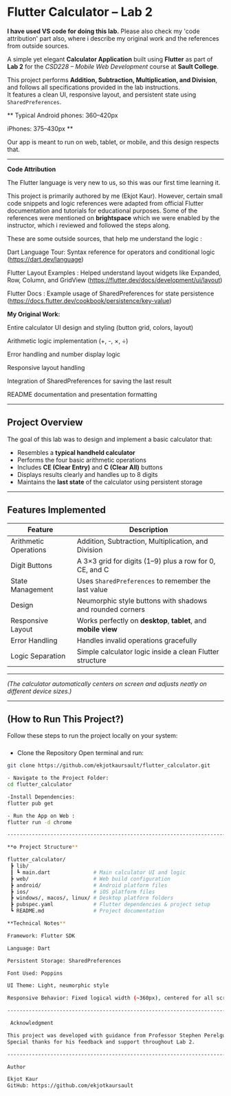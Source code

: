 #  Flutter Calculator – Lab 2

**I have used VS code for doing this lab.**
 Please  also check my 'code attribution' part also, where i describe my original work and the references from outside sources.

A simple yet elegant **Calculator Application** built using **Flutter** as part of **Lab 2** for the *CSD228 – Mobile Web Development* course at **Sault College**.

This project performs **Addition, Subtraction, Multiplication, and Division**, and follows all specifications provided in the lab instructions.  
It features a clean UI, responsive layout, and persistent state using `SharedPreferences`.

** Typical Android phones: 360–420px

iPhones: 375–430px **

Our app is meant to run on web, tablet, or mobile, and this design respects that.

-----------------------------------------------------------------------------------------------------------------------
**Code Attribution**

The Flutter language is very new to us, so this was our first time learning it.

This project is primarily authored by me (Ekjot Kaur). 
However, certain small code snippets and logic references were adapted from official Flutter documentation and tutorials for educational purposes. 
Some of the references were mentioned on **brightspace** which we were enabled by the instructor, which i reviewed and followed the steps along.

These are some outside sources, that help me understand the logic :

Dart Language Tour: Syntax reference for operators and conditional logic (https://dart.dev/language)

Flutter Layout Examples : Helped understand layout widgets like Expanded, Row, Column, and GridView  (https://flutter.dev/docs/development/ui/layout)

Flutter Docs : Example usage of SharedPreferences for state persistence (https://docs.flutter.dev/cookbook/persistence/key-value)


**My Original Work:**

Entire calculator UI design and styling (button grid, colors, layout)

Arithmetic logic implementation (+, -, ×, ÷)

Error handling and number display logic

Responsive layout handling

Integration of SharedPreferences for saving the last result

README documentation and presentation formatting


----------------------------------------------------------------------------------------------------------------

##  Project Overview

The goal of this lab was to design and implement a basic calculator that:
- Resembles a **typical handheld calculator**
- Performs the four basic arithmetic operations
- Includes **CE (Clear Entry)** and **C (Clear All)** buttons
- Displays results clearly and handles up to 8 digits
- Maintains the **last state** of the calculator using persistent storage

---

##  Features Implemented

| Feature | Description |
|----------|-------------|
| Arithmetic Operations | Addition, Subtraction, Multiplication, and Division |
|  Digit Buttons | A 3×3 grid for digits (1–9) plus a row for 0, CE, and C |
|  State Management | Uses `SharedPreferences` to remember the last value |
|  Design | Neumorphic style buttons with shadows and rounded corners |
|  Responsive Layout | Works perfectly on **desktop**, **tablet**, and **mobile view** |
|  Error Handling | Handles invalid operations gracefully |
|  Logic Separation | Simple calculator logic inside a clean Flutter structure |

---------------------------------------------

*(The calculator automatically centers on screen and adjusts neatly on different device sizes.)*

---

##   (How to Run This Project?)

Follow these steps to run the project locally on your system:

###
- Clone the Repository
Open terminal and run:
```bash
git clone https://github.com/ekjotkaursault/flutter_calculator.git

- Navigate to the Project Folder:
cd flutter_calculator

-Install Dependencies:
flutter pub get

- Run the App on Web :
flutter run -d chrome

-----------------------------------------------------------------------------------------------

**⚙️ Project Structure**

flutter_calculator/
 ┣ lib/
 ┃ ┗ main.dart              # Main calculator UI and logic
 ┣ web/                     # Web build configuration
 ┣ android/                 # Android platform files
 ┣ ios/                     # iOS platform files
 ┣ windows/, macos/, linux/ # Desktop platform folders
 ┣ pubspec.yaml             # Flutter dependencies & project setup
 ┗ README.md                # Project documentation

**Technical Notes**

Framework: Flutter SDK

Language: Dart

Persistent Storage: SharedPreferences

Font Used: Poppins

UI Theme: Light, neumorphic style

Responsive Behavior: Fixed logical width (~360px), centered for all screens

------------------------------------------------------------------------------------------------------------------------------------

 Acknowledgment

This project was developed with guidance from Professor Stephen Perelgut.
Special thanks for his feedback and support throughout Lab 2.

------------------------------------------------------------------------------------------------------------------------------------

Author

Ekjot Kaur
GitHub: https://github.com/ekjotkaursault 








